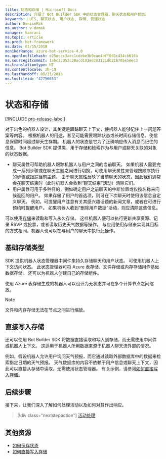 ```yaml
---
title: 状态和存储 | Microsoft Docs
description: 介绍了 Bot Builder SDK 中的状态管理器、聊天状态和用户状态。
keywords: LUIS, 聊天状态, 用户状态, 存储, 管理状态
author: DeniseMak
ms.author: v-demak
manager: kamrani
ms.topic: article
ms.prod: bot-framework
ms.date: 02/15/2018
monikerRange: azure-bot-service-4.0
ms.openlocfilehash: e25ecec3aec1cdebe3b9eae4bff0d3c434cb610b
ms.sourcegitcommit: 1abc32353c20acd103e0383121db21b705e5eec3
ms.translationtype: HT
ms.contentlocale: zh-CN
ms.lasthandoff: 08/21/2018
ms.locfileid: "42756653"
---
```

# <a name="state-and-storage"></a>状态和存储
[!INCLUDE [pre-release-label](../includes/pre-release-label.md)]

对于出色的机器人设计，其关键是跟踪聊天上下文，使机器人能够记住上一问题答案等内容。
根据机器人的用途，甚至可能需要跟踪状态或长时间存储信息，使信息保留时间超过聊天生存期。
机器人的状态是它为了正确响应传入消息而记住的信息。 Bot Builder SDK 提供类，用于存储和检索作为与用户或聊天关联的对象的状态数据。

* 聊天属性可帮助机器人跟踪机器人与用户之间的当前聊天。 如果机器人需要完成一系列步骤或在聊天主题之间进行切换，可使用聊天属性来管理按顺序执行的步骤或跟踪当前主题。 由于聊天属性反映了当前聊天的状态，因此我们通常会在聊天结束时（此时机器人会收到“聊天结束”活动）清除它们。
* 用户属性可用于多种目的，例如确定用户之前聊天的中断位置或仅按名称来问候返回的用户。 如果存储了用户的首选项，则可在下次聊天时使用该信息自定义聊天。 例如，可提醒用户注意有关其感兴趣话题的新闻文章，或者在可进行预约时提醒用户。 如果机器人收到“删除用户数据”活动，则应清除这些信息。

可以使用[存储](bot-builder-howto-v4-storage.md)来读取和写入永久存储。 这样机器人便可以执行更新共享资源、记录 RSVP 或投票，或者读取历史天气数据等操作。 与应用使用存储来实现其目标的方式相同，机器人也可以在与用户的聊天中执行此操作。

<!-- 
*Conversation state* pertains to the current conversation that the user is having with your bot. When the conversation ends, your bot deletes this data.

You can also store *user state* that persists after a conversation ends. For example, if you store a user's preferences, you can use that information to customize the conversation the next time you chat. For example, you might alert the user to a news article about a topic that interests her, or alert a user when an appointment becomes available. 
-->

<!-- You should generally avoid saving state using a global variable or function closures.
Doing so will create issues when you want to scale out your bot. Instead, use the conversation state and user state middleware that the BotBuilder SDK provides --> 


## <a name="types-of-underlying-storage"></a>基础存储类型

SDK 提供机器人状态管理器中间件来持久存储聊天和用户状态。 可使用机器人上下文访问状态。 此状态管理器可将 Azure 表存储、文件存储或内存存储用作基础数据存储。 还可以为机器人创建自己的存储组件。

使用 Azure 表存储生成的机器人可以设计为无状态并可在多个计算节点之间缩放。

> [!NOTE] 
> 文件和内存存储无法在节点之间进行缩放。

## <a name="writing-directly-to-storage"></a>直接写入存储

还可以使用 Bot Builder SDK 将数据直接读取和写入到存储，而无需使用中间件或机器人上下文。 这适用于机器人所用数据来源于机器人聊天流外部的情况。

例如，假设机器人允许用户询问天气预报，而它通过读取外部数据库中的数据来检索指定日期的天气预报。 天气数据库的内容不依赖于用户信息或聊天上下文，因此可以直接从存储中读取，无需使用状态管理器。  有关示例，请参阅[如何直接写入存储](bot-builder-howto-v4-storage.md)。

## <a name="next-steps"></a>后续步骤

接下来，让我们深入了解如何处理活动以及如何对其作出响应。

> [!div class="nextstepaction"]
> [活动处理](bot-builder-concept-activity-processing.md)

## <a name="additional-resources"></a>其他资源

- [如何保存状态](bot-builder-howto-v4-state.md)
- [如何直接写入存储](bot-builder-howto-v4-storage.md)

